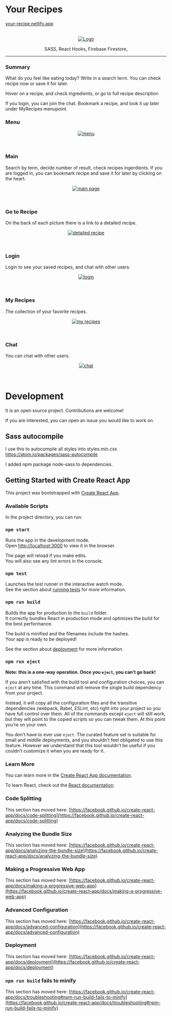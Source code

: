 
# Your Recipes


  <a href="https://your-recipe.netlify.app/">
your-recipe.netlify.app
  </a>
<br/>
<!-- PROJECT LOGO -->
<br/>
<p align="center">
  <a href="https://your-recipe.netlify.app/">
    <img src="./gif/logo.png" alt="Logo" >
  </a>
</p>

<p align="center">
 SASS, React Hooks, Firebase Firestore,
</p>


***
### Summary

What do you feel like eating today?
Write in a search term. You can check recipe now or save it for later.

Hover on a recipe, and check ingredients, or go to full recipe description

If you login, you can join the chat.
Bookmark a recipe, and look it up later under MyRecipes menupoint.


### Menu

<p align="center">
  <a href="https://your-recipe.netlify.app/">
    <img src="./gif/menu.png" alt="menu" >
  </a>
</p>
<br>

### Main

Search by term, decide number of result, check recipes ingerdients. If you are logged in, you can bookmark recipe and save it for later by clicking on the heart.
<p align="center">
  <a href="https://your-recipe.netlify.app/">
    <img src="./gif/main.gif" alt="main page" >
  </a>
</p>
<br>

### Go to Recipe

On the back of each picture there is a link to a detailed recipe.

<p align="center">
  <a href="https://your-recipe.netlify.app/">
    <img src="./gif/recipe.gif" alt="detailed recipe" >
  </a>
</p>
<br>

### Login

Login to see your saved recipes, and chat with other users.

<p align="center">
  <a href="https://your-recipe.netlify.app/">
    <img src="./gif/login.png" alt="login" >
  </a>
</p>
<br>

### My Recipes

The collection of your favorite recipes.

<p align="center">
  <a href="https://your-recipe.netlify.app/">
    <img src="./gif/myrecipe.png" alt="my recipes" >
  </a>
</p>
<br>

### Chat

You can chat with other users.

<p align="center">
  <a href="https://your-recipe.netlify.app/">
    <img src="./gif/chat.png" alt="chat" >
  </a>
</p>
<br>

# Development

It is an open source project. Contributions are welcome!

If you are interested, you can open an issue you would like to work on.


## Sass autocompile

I use this to autocompile all styles into styles.min.css
https://atom.io/packages/sass-autocompile

I added npm package node-sass to dependencies.


## Getting Started with Create React App

This project was bootstrapped with [Create React App](https://github.com/facebook/create-react-app).

### Available Scripts

In the project directory, you can run:

### `npm start`

Runs the app in the development mode.\
Open [http://localhost:3000](http://localhost:3000) to view it in the browser.

The page will reload if you make edits.\
You will also see any lint errors in the console.

### `npm test`

Launches the test runner in the interactive watch mode.\
See the section about [running tests](https://facebook.github.io/create-react-app/docs/running-tests) for more information.

### `npm run build`

Builds the app for production to the `build` folder.\
It correctly bundles React in production mode and optimizes the build for the best performance.

The build is minified and the filenames include the hashes.\
Your app is ready to be deployed!

See the section about [deployment](https://facebook.github.io/create-react-app/docs/deployment) for more information.

### `npm run eject`

**Note: this is a one-way operation. Once you `eject`, you can’t go back!**

If you aren’t satisfied with the build tool and configuration choices, you can `eject` at any time. This command will remove the single build dependency from your project.

Instead, it will copy all the configuration files and the transitive dependencies (webpack, Babel, ESLint, etc) right into your project so you have full control over them. All of the commands except `eject` will still work, but they will point to the copied scripts so you can tweak them. At this point you’re on your own.

You don’t have to ever use `eject`. The curated feature set is suitable for small and middle deployments, and you shouldn’t feel obligated to use this feature. However we understand that this tool wouldn’t be useful if you couldn’t customize it when you are ready for it.

### Learn More

You can learn more in the [Create React App documentation](https://facebook.github.io/create-react-app/docs/getting-started).

To learn React, check out the [React documentation](https://reactjs.org/).

### Code Splitting

This section has moved here: [https://facebook.github.io/create-react-app/docs/code-splitting](https://facebook.github.io/create-react-app/docs/code-splitting)

### Analyzing the Bundle Size

This section has moved here: [https://facebook.github.io/create-react-app/docs/analyzing-the-bundle-size](https://facebook.github.io/create-react-app/docs/analyzing-the-bundle-size)

### Making a Progressive Web App

This section has moved here: [https://facebook.github.io/create-react-app/docs/making-a-progressive-web-app](https://facebook.github.io/create-react-app/docs/making-a-progressive-web-app)

### Advanced Configuration

This section has moved here: [https://facebook.github.io/create-react-app/docs/advanced-configuration](https://facebook.github.io/create-react-app/docs/advanced-configuration)

### Deployment

This section has moved here: [https://facebook.github.io/create-react-app/docs/deployment](https://facebook.github.io/create-react-app/docs/deployment)

### `npm run build` fails to minify

This section has moved here: [https://facebook.github.io/create-react-app/docs/troubleshooting#npm-run-build-fails-to-minify](https://facebook.github.io/create-react-app/docs/troubleshooting#npm-run-build-fails-to-minify)

